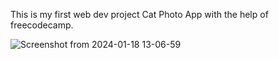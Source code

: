 This is my first web dev project Cat Photo App with the help of freecodecamp.

![Screenshot from 2024-01-18 13-06-59](https://github.com/sumitishere/CatPhotoApp/assets/59107641/abee9da8-de96-475f-b946-32b4c0c9109c)
